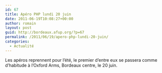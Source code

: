 ```yaml
---
id: 67
title: Apéro PHP lundi 20 juin
date: 2011-06-19T10:08:27+00:00
author: romain
layout: post
guid: http://bordeaux.afup.org/?p=67
permalink: /2011/06/19/apero-php-lundi-20-juin/
categories:
  - Actualité
---
```

Les apéros reprennent pour l&rsquo;été, le premier d&rsquo;entre eux se passera comme d&rsquo;habitude à l&rsquo;Oxford Arms, Bordeaux centre, le 20 juin.